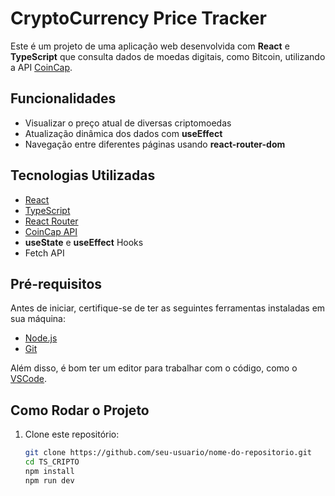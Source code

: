 # CryptoCurrency Price Tracker

Este é um projeto de uma aplicação web desenvolvida com **React** e **TypeScript** que consulta dados de moedas digitais, como Bitcoin, utilizando a API [CoinCap](https://coincap.io/).

## Funcionalidades

- Visualizar o preço atual de diversas criptomoedas
- Atualização dinâmica dos dados com **useEffect**
- Navegação entre diferentes páginas usando **react-router-dom**

## Tecnologias Utilizadas

- [React](https://reactjs.org/)
- [TypeScript](https://www.typescriptlang.org/)
- [React Router](https://reactrouter.com/)
- [CoinCap API](https://coincap.io/)
- **useState** e **useEffect** Hooks
- Fetch API

## Pré-requisitos

Antes de iniciar, certifique-se de ter as seguintes ferramentas instaladas em sua máquina:

- [Node.js](https://nodejs.org/en/)
- [Git](https://git-scm.com/)

Além disso, é bom ter um editor para trabalhar com o código, como o [VSCode](https://code.visualstudio.com/).

## Como Rodar o Projeto

1. Clone este repositório:

   ```bash
   git clone https://github.com/seu-usuario/nome-do-repositorio.git
   cd TS_CRIPTO
   npm install
   npm run dev
```
